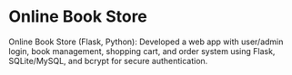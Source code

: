 # Online Book Store 
Online Book Store (Flask, Python): Developed a web app with user/admin login, book management, shopping cart, and order system using Flask, SQLite/MySQL, and bcrypt for secure authentication.
